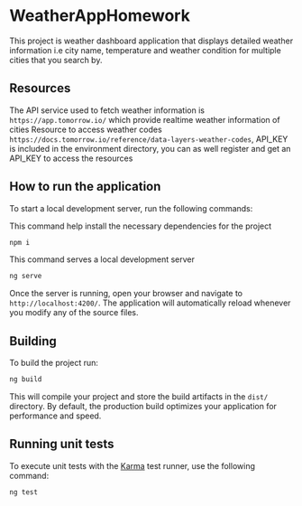 # WeatherAppHomework

This project is weather dashboard application that displays detailed weather information i.e city name, temperature and weather condition for multiple cities that you search by.


## Resources

The API service used to fetch weather information is `https://app.tomorrow.io/` which provide realtime weather information of cities
Resource to access weather codes `https://docs.tomorrow.io/reference/data-layers-weather-codes`, API_KEY is included in the environment directory, you can as well register
and get an API_KEY to access the resources


## How to run the application

To start a local development server, run the following commands:

This command help install the necessary dependencies for the project
```bash
npm i
```

This command serves a local development server
```bash
ng serve
```

Once the server is running, open your browser and navigate to `http://localhost:4200/`. The application will automatically reload whenever you modify any of the source files.

## Building

To build the project run:

```bash
ng build
```

This will compile your project and store the build artifacts in the `dist/` directory. By default, the production build optimizes your application for performance and speed.

## Running unit tests

To execute unit tests with the [Karma](https://karma-runner.github.io) test runner, use the following command:

```bash
ng test
```

